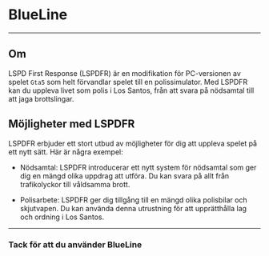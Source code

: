 # BlueLine

---

## Om 
  LSPD First Response (LSPDFR) är en modifikation för PC-versionen av spelet <code>Gta5</code> som helt förvandlar spelet till en polissimulator. Med LSPDFR kan du uppleva livet som polis i Los Santos, från att svara på nödsamtal till att jaga brottslingar.

## Möjligheter med LSPDFR

LSPDFR erbjuder ett stort utbud av möjligheter för dig att uppleva spelet på ett nytt sätt. Här är några exempel:

- Nödsamtal: LSPDFR introducerar ett nytt system för nödsamtal som ger dig en mängd olika uppdrag att utföra. Du kan svara på allt från trafikolyckor till våldsamma brott.

- Polisarbete: LSPDFR ger dig tillgång till en mängd olika polisbilar och skjutvapen. Du kan använda denna utrustning för att upprätthålla lag och ordning i Los Santos.










---
### Tack för att du använder BlueLine

